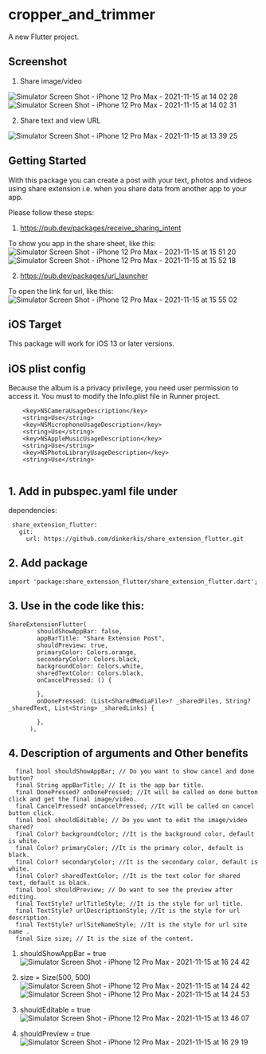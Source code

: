 # cropper_and_trimmer

A new Flutter project.

## Screenshot
1. Share image/video

![Simulator Screen Shot - iPhone 12 Pro Max - 2021-11-15 at 14 02 28](https://user-images.githubusercontent.com/82141553/141768303-daecea11-1ac3-47b6-8043-3b8978d8c7ab.png) ![Simulator Screen Shot - iPhone 12 Pro Max - 2021-11-15 at 14 02 31](https://user-images.githubusercontent.com/82141553/141768371-f9f54a82-215f-41b2-8340-1eaa9283b150.png)

2. Share text and view URL

![Simulator Screen Shot - iPhone 12 Pro Max - 2021-11-15 at 13 39 25](https://user-images.githubusercontent.com/82141553/141768135-226f5c3c-3add-45e7-805e-8cc06a50fa84.png)



## Getting Started

With this package you can create a post with your text, photos and videos using share extension i.e. when you share data from another app to your app.

Please follow these steps:
1. https://pub.dev/packages/receive_sharing_intent 
    
To show you app in the share sheet, like this:
![Simulator Screen Shot - iPhone 12 Pro Max - 2021-11-15 at 15 51 20](https://user-images.githubusercontent.com/82141553/141768753-50b2bb80-f405-40b6-9260-afdefa590fab.png) ![Simulator Screen Shot - iPhone 12 Pro Max - 2021-11-15 at 15 52 18](https://user-images.githubusercontent.com/82141553/141768892-807c2063-ba7e-4877-9820-9c509ecbd4ce.png)

2. https://pub.dev/packages/url_launcher

To open the link for url, like this:
![Simulator Screen Shot - iPhone 12 Pro Max - 2021-11-15 at 15 55 02](https://user-images.githubusercontent.com/82141553/141769176-35e58a1f-f500-41e5-b9b8-f6c0a5ae495b.png)



## iOS Target

This package will work for iOS 13 or later versions.

## iOS plist config

Because the album is a privacy privilege, you need user permission to access it. You must to modify the Info.plist file in Runner project.

``` 
    <key>NSCameraUsageDescription</key>
    <string>Use</string>
    <key>NSMicrophoneUsageDescription</key>
    <string>Use</string>
    <key>NSAppleMusicUsageDescription</key>
    <string>Use</string>
    <key>NSPhotoLibraryUsageDescription</key>
    <string>Use</string>
    
``` 

## 1.  Add in pubspec.yaml file under

dependencies:
``` 
 share_extension_flutter:  
   git:  
     url: https://github.com/dinkerkis/share_extension_flutter.git
``` 

## 2. Add package

``` 
import 'package:share_extension_flutter/share_extension_flutter.dart';

``` 


## 3.  Use in the code like this:

``` 
ShareExtensionFlutter(
        shouldShowAppBar: false,
        appBarTitle: "Share Extension Post",
        shouldPreview: true,
        primaryColor: Colors.orange,
        secondaryColor: Colors.black,
        backgroundColor: Colors.white,
        sharedTextColor: Colors.black,
        onCancelPressed: () {

        },
        onDonePressed: (List<SharedMediaFile>? _sharedFiles, String? _sharedText, List<String> _sharedLinks) {

        },
      ),

``` 

## 4. Description of arguments and Other benefits

``` 
  final bool shouldShowAppBar; // Do you want to show cancel and done button?
  final String appBarTitle; // It is the app bar title.
  final DonePressed? onDonePressed; //It will be called on done button click and get the final image/video.
  final CancelPressed? onCancelPressed; //It will be called on cancel button click.
  final bool shouldEditable; // Do you want to edit the image/video shared?
  final Color? backgroundColor; //It is the background color, default is white.
  final Color? primaryColor; //It is the primary color, default is black.
  final Color? secondaryColor; //It is the secondary color, default is white.
  final Color? sharedTextColor; //It is the text color for shared text, default is black.
  final bool shouldPreview; // Do want to see the preview after editing.
  final TextStyle? urlTitleStyle; //It is the style for url title.
  final TextStyle? urlDescriptionStyle; //It is the style for url description.
  final TextStyle? urlSiteNameStyle; //It is the style for url site name .
  final Size size; // It is the size of the content.
``` 

1. shouldShowAppBar = true
![Simulator Screen Shot - iPhone 12 Pro Max - 2021-11-15 at 16 24 42](https://user-images.githubusercontent.com/82141553/141769912-edb4f800-3561-4422-ba35-f2aa638aaa4d.png)

2. size = Size(500, 500)
![Simulator Screen Shot - iPhone 12 Pro Max - 2021-11-15 at 14 24 42](https://user-images.githubusercontent.com/82141553/141770083-eb4041c2-fc69-481a-8e37-065c21d71408.png) ![Simulator Screen Shot - iPhone 12 Pro Max - 2021-11-15 at 14 24 53](https://user-images.githubusercontent.com/82141553/141770128-115d8ddb-6a35-4438-8acd-9b7319a4f96f.png)

3. shouldEditable = true
![Simulator Screen Shot - iPhone 12 Pro Max - 2021-11-15 at 13 46 07](https://user-images.githubusercontent.com/82141553/141770393-3e069d17-d13d-4f1d-9c39-d0dded942bfd.png)

4. shouldPreview = true
![Simulator Screen Shot - iPhone 12 Pro Max - 2021-11-15 at 16 29 19](https://user-images.githubusercontent.com/82141553/141770550-cd2c3c0c-31de-420c-b9aa-7ac1d1eba674.png)




